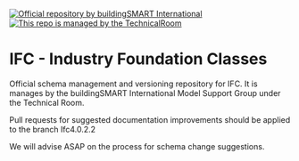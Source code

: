 [![Official repository by buildingSMART International](https://img.shields.io/badge/buildingSMART-Official%20Repository-orange.svg)](https://www.buildingsmart.org/)
[![This repo is managed by the TechnicalRoom](https://img.shields.io/badge/%20-TechnicalRoom-blue.svg)](https://www.buildingsmart.org/standards/rooms-and-groups/technical-room/)

# IFC - Industry Foundation Classes

Official schema management and versioning repository for IFC. It is manages by the buildingSMART International Model Support Group under the Technical Room.

Pull requests for suggested documentation improvements should be applied to the branch Ifc4.0.2.2

We will advise ASAP on the process for schema change suggestions.

